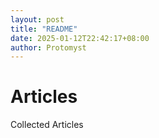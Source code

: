 ```yaml
---
layout: post
title: "README"
date: 2025-01-12T22:42:17+08:00
author: Protomyst
---
```


# Articles
Collected Articles
